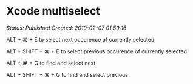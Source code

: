 # Xcode multiselect

_Status: Published_
_Created: 2019-02-07 01:59:16_

ALT + ⌘ + E to select next occurence of currently selected

ALT + SHIFT + ⌘ + E to select previous occurence of currently selected

ALT + ⌘ + G to find and select next

ALT + SHIFT + ⌘ + G to find and select previous
